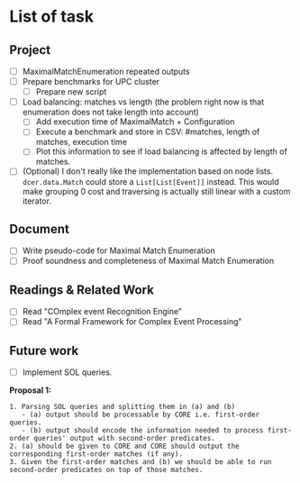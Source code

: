 # List of task

## Project

- [ ] MaximalMatchEnumeration repeated outputs
- [ ] Prepare benchmarks for UPC cluster
  - [ ] Prepare new script
- [ ] Load balancing: matches vs length (the problem right now is that enumeration does not take length into account)
  - [ ] Add execution time of MaximalMatch + Configuration
  - [ ] Execute a benchmark and store in CSV: #matches, length of matches, execution time
  - [ ] Plot this information to see if load balancing is affected by length of matches.

- [ ] (Optional) I don't really like the implementation based on node lists. `dcer.data.Match` could store a `List[List[Event]]` instead. This would make grouping 0 cost and traversing is actually still linear with a custom iterator.

## Document

- [ ] Write pseudo-code for Maximal Match Enumeration
- [ ] Proof soundness and completeness of Maximal Match Enumeration

## Readings & Related Work

- [ ] Read "COmplex event Recognition Engine"
- [ ] Read "A Formal Framework for Complex Event Processing"

## Future work

- [ ] Implement SOL queries.

**Proposal 1:**

```
1. Parsing SOL queries and splitting them in (a) and (b)
   - (a) output should be processable by CORE i.e. first-order queries.
   - (b) output should encode the information needed to process first-order queries' output with second-order predicates.
2. (a) should be given to CORE and CORE should output the corresponding first-order matches (if any).
3. Given the first-order matches and (b) we should be able to run second-order predicates on top of those matches.
```